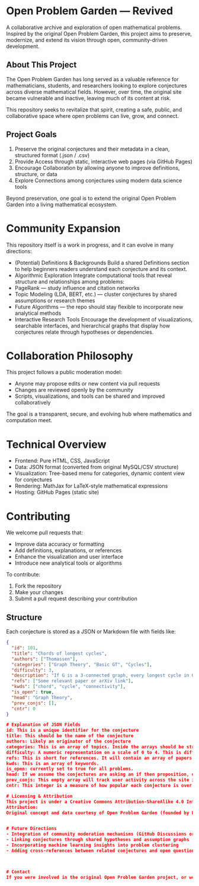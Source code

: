# Open Problem Garden — Revived

A collaborative archive and exploration of open mathematical problems.
Inspired by the original Open Problem Garden, this project aims to preserve, modernize, and extend its vision through open, community-driven development.

## About This Project

The Open Problem Garden has long served as a valuable reference for mathematicians, students, and researchers looking to explore conjectures across diverse mathematical fields.
However, over time, the original site became vulnerable and inactive, leaving much of its content at risk.

This repository seeks to revitalize that spirit, creating a safe, public, and collaborative space where open problems can live, grow, and connect.

## Project Goals

1. Preserve the original conjectures and their metadata in a clean, structured format (.json / .csv)
2. Provide Access through static, interactive web pages (via GitHub Pages)
3. Encourage Collaboration by allowing anyone to improve definitions, structure, or data
4. Explore Connections among conjectures using modern data science tools

Beyond preservation, one goal is to extend the original Open Problem Garden into a living mathematical ecosystem.

# Community Expansion

This repository itself is a work in progress, and it can evolve in many directions:

- (Potential) Definitions & Backgrounds
Build a shared Definitions section to help beginners readers understand each conjecture and its context.
- Algorithmic Exploration
Integrate computational tools that reveal structure and relationships among problems:
 - PageRank — study influence and citation networks
 - Topic Modeling (LDA, BERT, etc.) — cluster conjectures by shared assumptions or research themes
 - Future Algorithms — the repo should stay flexible to incorporate new analytical methods
- Interactive Research Tools
Encourage the development of visualizations, searchable interfaces, and hierarchical graphs that display how conjectures relate through hypotheses or dependencies.

# Collaboration Philosophy
This project follows a public moderation model:

- Anyone may propose edits or new content via pull requests
- Changes are reviewed openly by the community
- Scripts, visualizations, and tools can be shared and improved collaboratively


The goal is a transparent, secure, and evolving hub where mathematics and computation meet.

# Technical Overview
- Frontend: Pure HTML, CSS, JavaScript
- Data: JSON format (converted from original MySQL/CSV structure)
- Visualization: Tree-based menu for categories, dynamic content view for conjectures
- Rendering: MathJax for LaTeX-style mathematical expressions
- Hosting: GitHub Pages (static site)

# Contributing
We welcome pull requests that:
- Improve data accuracy or formatting
- Add definitions, explanations, or references
- Enhance the visualization and user interface
- Introduce new analytical tools or algorithms

To contribute:
1. Fork the repository
2. Make your changes
3. Submit a pull request describing your contribution

## Structure

Each conjecture is stored as a JSON or Markdown file with fields like:

```json
{
  "id": 101,
  "title": "Chords of longest cycles",
  "authors": ["Thomassen"],
  "categories": ["Graph Theory", "Basic GT", "Cycles"],
  "difficulty": 3,
  "description": "If G is a 3-connected graph, every longest cycle in G has a chord.",
  "refs": ["Some relevant paper or arXiv link"],
  "kwds": ["chord", "cycle", "connectivity"],
  "is_open": true,
  "head": "Graph Theory",
  "prev_conjs": [],
  "cntr": 0
}

# Explanation of JSON Fields
id: This is a unique identifier for the conjecture
title: This should be the name of the conjecture
authors: Likely an originator of the conjecture
categories: This is an array of topics. Inside the arrays should be strings. 
difficulty: A numeric representation on a scale of 0 to 4. This is difficult to gauge though because if it is unsolved, how can someone know how difficult it is. Maybe interest or popularity would be a better metric here.
refs: This is short for references. It will contain an array of papers or arxiv links.
kwds: This is an array of keywords.
is_open: currently set to true for all problems.
head: If we assume the conjectures are asking an if then proposition, or a P -> Q, then the head is the P portion. Over a large enough set of conjectures, this would allow us to group them by similarity of heads to see how they correlate. 
prev_conjs: This empty array will track user activity across the site in a PageRank style. In particular, it will evaluate which conjectures they visit before visiting this conjecture. Similar to the Google's initial pagerank, it seems plausable that a lot of activity on other conjectures immediately before doing another one, could mean that they are linked together, particuarly if it happens a lot.
cntr: This integer is a measure of how popular each conjecture is over time. 

# Licensing & Attribution
This project is under a Creative Commons Attribution-ShareAlike 4.0 International (CC BY-SA 4.0) license.
Attribution:
Original concept and data courtesy of Open Problem Garden (founded by Dominic van der Zypen and Robert Šámal).


# Future Directions
- Integration of community moderation mechanisms (GitHub Discussions or Wiki)
- Linking conjectures through shared hypotheses and assumption graphs
- Incorporating machine learning insights into problem clustering
- Adding cross-references between related conjectures and open questions



# Contact
If you were involved in the original Open Problem Garden project, or would like to collaborate on its modern continuation, please get in touch via GitHub or email.

